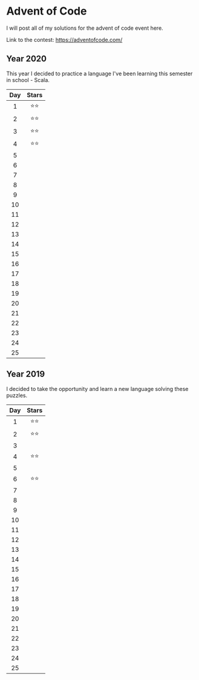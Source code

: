 # Advent of Code

I will post all of my solutions for the advent of code event here.

Link to the contest: https://adventofcode.com/

## Year 2020
This year I decided to practice a language I've been learning this semester in school - Scala.

| **Day**      | **Stars** |
|:------------:|:---------:|
| 1            | ⭐⭐        | 
| 2            | ⭐⭐        | 
| 3            | ⭐⭐        |
| 4            | ⭐⭐        | 
| 5            |           |
| 6            |           |
| 7            |           |
| 8            |           |
| 9            |           |
| 10           |           |
| 11           |           |
| 12           |           |
| 13           |           |
| 14           |           |
| 15           |           |
| 16           |           |
| 17           |           |
| 18           |           |
| 19           |           |
| 20           |           |
| 21           |           |
| 22           |           |
| 23           |           |
| 24           |           |
| 25           |           |

## Year 2019
I decided to take the opportunity and learn a new language solving these puzzles.

| **Day**      | **Stars** |
|:------------:|:---------:|
| 1            | ⭐⭐       | 
| 2            | ⭐⭐       | 
| 3            |           |
| 4            | ⭐⭐       | 
| 5            |           |
| 6            | ⭐⭐       |
| 7            |           |
| 8            |           |
| 9            |           |
| 10           |           |
| 11           |           |
| 12           |           |
| 13           |           |
| 14           |           |
| 15           |           |
| 16           |           |
| 17           |           |
| 18           |           |
| 19           |           |
| 20           |           |
| 21           |           |
| 22           |           |
| 23           |           |
| 24           |           |
| 25           |           |

